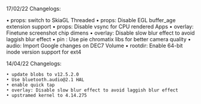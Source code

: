 17/02/22
      Changelogs:

   • props: switch to SkiaGL Threaded
   • props: Disable EGL buffer_age extension support
   • props: Disable vsync for CPU rendered Apps
   • overlay: Finetune screenshot chip dimens
   • overlay: Disable slow blur effect to avoid laggish blur effect
   • pin : Use pie chromatix libs for better camera quality
   • audio: Import Google changes on DEC7 Volume
   • rootdir: Enable 64-bit inode version support for ext4


14/04/22
      Changelogs:
    
    • update blobs to v12.5.2.0
    • Use bluetooth.audio@2.1 HAL
    • enable quick tap
    • overlay: Disable slow blur effect to avoid laggish blur effect
    • upstramed kernel to 4.14.275
